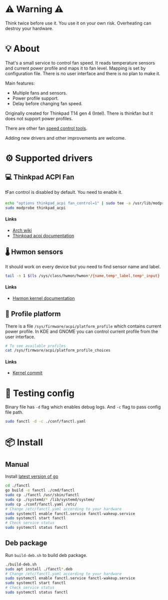 # ⚠️ Warning ⚠️

Think twice before use it. You use it on your own risk.
Overheating can destroy your hardware.

# 💡 About

That's a small service to control fan speed. It reads temperature sensors and current power profile and maps it to fan level. Mapping is set by configuration file. There is no user interface and there is no plan to make it.

Main features:

* Multiple fans and sensors.
* Power profile support.
* Delay before changing fan speed.

Originally created for Thinkpad T14 gen 4 (Intel). There is thinkfan but it does not support power profiles.

There are other fan [speed control tools](https://wiki.archlinux.org/title/fan_speed_control).

Adding new drivers and other improvements are welcome.

# ⚙️ Supported drivers

## 💻  Thinkpad ACPI Fan

❗Fan control is disabled by default. You need to enable it.

```bash
echo "options thinkpad_acpi fan_control=1" | sudo tee -a /usr/lib/modprobe.d/thinkpad_acpi.conf
sudo modprobe thinkpad_acpi
```

#### Links

* [Arch wiki](https://wiki.archlinux.org/title/fan_speed_control#ThinkPad_laptops)
* [Thinkpad acpi documentation](https://www.kernel.org/doc/Documentation/laptops/thinkpad-acpi.txt)

## 🌡️ Hwmon sensors

It should work on every device but you need to find sensor name and label.

```bash
tail -n 1 $(ls /sys/class/hwmon/hwmon*/{name,temp*_label,temp*_input} | sort)
```

#### Links

* [Hwmon kernel documentation](https://www.kernel.org/doc/Documentation/hwmon/sysfs-interface)

## 🚀 Profile platform

There is a file `/sys/firmware/acpi/platform_profile` which contains current power profile. In KDE and GNOME you can control current profile from the user interface.

```bash
# To see available profiles
cat /sys/firmware/acpi/platform_profile_choices
```

#### Links

* [Kernel commit](https://patchwork.kernel.org/project/linux-acpi/patch/20201218174759.667457-2-markpearson@lenovo.com/)

# 🧪 Testing config

Binary file has `-d` flag which enables debug logs. And `-c` flag to pass config file path.

```bash
sudo fanctl -d -c ./conf/fanctl.yaml
```

# 📦 Install

## Manual

Install [latest version of go](https://go.dev/doc/install)

```bash
cd ./fanctl
go build -o fanctl ./cmd/fanctl
sudo cp ./fanctl /usr/sbin/fanctl
sudo cp ./systemd/* /lib/systemd/system/
sudo cp ./conf/fanctl.yaml /etc/
# Change /etc/fanctl.yaml according to your hardware
sudo systemctl enable fanctl.service fanctl-wakeup.service
sudo systemctl start fanctl
# Check service status
sudo systemctl status fanctl
```

## Deb package

Run `build-deb.sh` to build deb package.

```bash
./build-deb.sh
sudo apt install ./fanctl*.deb
# Change /etc/fanctl.yaml according to your hardware
sudo systemctl enable fanctl.service fanctl-wakeup.service
sudo systemctl start fanctl
# Check service status
sudo systemctl status fanctl
```
